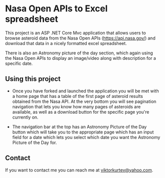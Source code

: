 # Nasa Open APIs to Excel spreadsheet

This project is an ASP .NET Core Mvc application that allows users to browse asteroid data from the Nasa Open APIs (https://api.nasa.gov/) and download that data in a nicely formatted excel spreadsheet.

There is also an Astronomy picture of the day section, which again using the Nasa Open APIs to display an image/video along with description for a specific date.

## Using this project

* Once you have forked and launched the application you will be met with a home page that has a table of the first page of asteroid results obtained from the Nasa API. At the very bottom you will see pagination navigation that lets you know how many pages of asteroids are available, as well as a download button for the specific page you're currently on.

* The navigation bar at the top has an Astronomy Picture of the Day button which will take you to the appropriate page which has an input field for a date which lets you select which date you want the Astronomy Picture of the Day for.

## Contact

If you want to contact me you can reach me at viktorkurtev@yahoo.com.